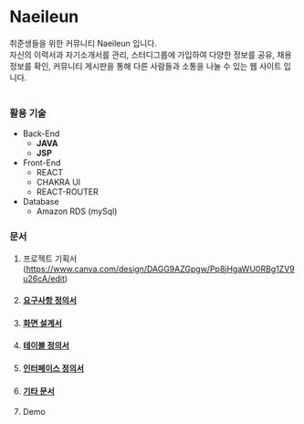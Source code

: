 # Naeileun
취준생들을 위한 커뮤니티 Naeileun 입니다. <br>
자신의 이력서과 자기소개서를 관리, 스터디그룹에 가입하여 다양한 정보를 공유, 채용정보를 확인, 커뮤니티 게시판을 통해 다른 사람들과 소통을 나눌 수 있는 웹 사이트 입니다. <br><br>

### 활용 기술
* Back-End
  * **JAVA**
  * **JSP**
* Front-End
  * REACT
  * CHAKRA UI
  * REACT-ROUTER
* Database
  * Amazon RDS (mySql)

### 문서
1. 프로젝트 기획서(https://www.canva.com/design/DAGG9AZGpgw/Pp8jHgaWU0RBg1ZV9u26cA/edit)
2. <a href="https://docs.google.com/spreadsheets/d/1q8V6A5LC5ZKv9DVxExR1PSdV8czj_3ASyJHBqQv2q3Q/edit#gid=0" target="_blank"><h4>요구사항 정의서</h4></a>
3. <a href="https://ovenapp.io/project/LO8KqXZVArHsjTgByNQlagoMATYp1Ifu#QhHy3" target="_blank"><h4>화면 설계서</h4></a>
4. <a href="https://docs.google.com/spreadsheets/d/1BMhdGyFc1mNLpGda8t7mWjYUd53ISWNtstGZQnMfeA8/edit#gid=0" target="_blank"><h4>테이블 정의서</h4></a>
5. <a href="https://docs.google.com/spreadsheets/d/1rF1VCMKqByDHVBjlTNMszPitTprvRptSjdT_eUva0Eg/edit#gid=0" target="_blank"><h4>인터페이스 정의서</h4></a>
6. <a href="https://drive.google.com/drive/folders/1vbiigl3PfuLDbsnJxV_PXUUUUySZrToo" target="_blank"><h4>기타 문서</h4></a>
7. Demo
